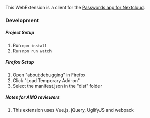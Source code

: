 This WebExtension is a client for the [Passwords app for Nextcloud](https://github.com/marius-wieschollek/passwords-legacy).

### Development
##### Project Setup
1. Run `npm install`
2. Run `npm run watch`

##### Firefox Setup
1. Open "about:debugging" in Firefox
2. Click "Load Temporary Add-on"
3. Select the manifest.json in the "dist" folder

##### Notes for AMO reviewers
1. This extension uses Vue.js, jQuery, UglifyJS and webpack